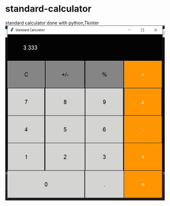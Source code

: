 # standard-calculator
standard calculator done with python,Tkinter
![calculatorImage](https://github.com/donghangwu/standard-calculator/blob/master/res/standard%20Calculator.jpg)
